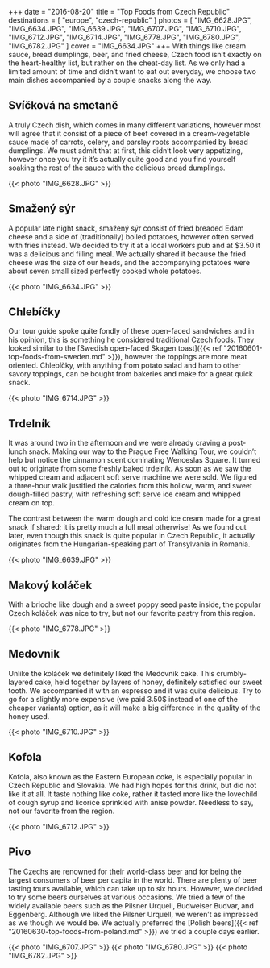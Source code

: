 +++
date    = "2016-08-20"
title   = "Top Foods from Czech Republic"
destinations = [ "europe", "czech-republic" ]
photos = [
  "IMG_6628.JPG", "IMG_6634.JPG", "IMG_6639.JPG", "IMG_6707.JPG", "IMG_6710.JPG",
  "IMG_6712.JPG", "IMG_6714.JPG", "IMG_6778.JPG", "IMG_6780.JPG", "IMG_6782.JPG"
]
cover = "IMG_6634.JPG"
+++
With things like cream sauce, bread dumplings, beer, and fried cheese, Czech food isn’t exactly on the heart-healthy list, but rather on the cheat-day list. As we only had a limited amount of time and didn’t want to eat out everyday, we choose two main dishes accompanied by a couple snacks along the way.
<!--more-->
## Svíčková na smetaně
A truly Czech dish, which comes in many different variations, however most will agree that it consist of a piece of beef covered in a cream-vegetable sauce made of carrots, celery, and parsley roots accompanied by bread dumplings. We must admit that at first, this didn’t look very appetizing, however once you try it it’s actually quite good and you find yourself soaking the rest of the sauce with the delicious bread dumplings.

{{< photo "IMG_6628.JPG" >}}

## Smažený sýr
A popular late night snack, smažený sýr consist of fried breaded Edam cheese and a side of (traditionally) boiled potatoes, however often served with fries instead. We decided to try it at a local workers pub and at $3.50 it was a delicious and filling meal. We actually shared it because the fried cheese was the size of our heads, and the accompanying potatoes were about seven small sized perfectly cooked whole potatoes.

{{< photo "IMG_6634.JPG" >}}

## Chlebíčky
Our tour guide spoke quite fondly of these open-faced sandwiches and in his opinion, this is something he considered traditional Czech foods. They looked similar to the [Swedish open-faced Skagen toast]({{< ref "20160601-top-foods-from-sweden.md" >}}), however the toppings are more meat oriented. Chlebíčky, with anything from potato salad and ham to other savory toppings, can be bought from bakeries and make for a great quick snack.

{{< photo "IMG_6714.JPG" >}}
## Trdelník
It was around two in the afternoon and we were already craving a post-lunch snack. Making our way to the Prague Free Walking Tour, we couldn’t help but notice the cinnamon scent dominating Wenceslas Square. It turned out to originate from some freshly baked trdelník. As soon as we saw the whipped cream and adjacent soft serve machine we were sold. We figured a three-hour walk justified the calories from this hollow, warm, and sweet dough-filled pastry, with refreshing soft serve ice cream and whipped cream on top.

The contrast between the warm dough and cold ice cream made for a great snack if shared; it is pretty much a full meal otherwise! As we found out later, even though this snack is quite popular in Czech Republic, it actually originates from the Hungarian-speaking part of Transylvania in Romania.

{{< photo "IMG_6639.JPG" >}}

## Makový koláček
With a brioche like dough and a sweet poppy seed paste inside, the popular Czech koláček was nice to try, but not our favorite pastry from this region.

{{< photo "IMG_6778.JPG" >}}

## Medovnik
Unlike the koláček we definitely liked the Medovnik cake. This crumbly-layered cake, held together by layers of honey, definitely satisfied our sweet tooth. We accompanied it with an espresso and it was quite delicious. Try to go for a slightly more expensive (we paid 3.50$ instead of one of the cheaper variants) option, as it will make a big difference in the quality of the honey used.

{{< photo "IMG_6710.JPG" >}}

## Kofola
Kofola, also known as the Eastern European coke, is especially popular in Czech Republic and Slovakia. We had high hopes for this drink, but did not like it at all. It taste nothing like coke, rather it tasted more like the lovechild of cough syrup and licorice sprinkled with anise powder. Needless to say, not our favorite from the region.

{{< photo "IMG_6712.JPG" >}}

## Pivo
The Czechs are renowned for their world-class beer and for being the largest consumers of beer per capita in the world. There are plenty of beer tasting tours available, which can take up to six hours. However, we decided to try some beers ourselves at various occasions. We tried a few of the widely available beers such as the Pilsner Urquell, Budweiser Budvar, and Eggenberg. Although we liked the Pilsner Urquell, we weren’t as impressed as we though we would be. We actually preferred the [Polish beers]({{< ref "20160630-top-foods-from-poland.md" >}}) we tried a couple days earlier.

{{< photo "IMG_6707.JPG" >}}
{{< photo "IMG_6780.JPG" >}}
{{< photo "IMG_6782.JPG" >}}
